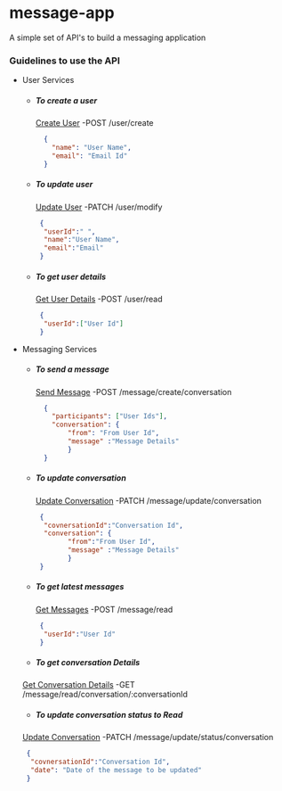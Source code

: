 # message-app
A simple set of API's to build a messaging application

### Guidelines to use the API
- User Services
  - ##### To create a user
    [Create User](/user/create) -POST /user/create 
    ``` json
      {
        "name": "User Name",
        "email": "Email Id"
      }
     ```   
  - ##### To update user
    [Update User](/user/modify) -PATCH /user/modify
    ``` json
     {
      "userId":" ",
      "name":"User Name",
      "email":"Email"
     }
  - ##### To get user details
    [Get User Details](/user/read) -POST /user/read
    ``` json
     {
      "userId":["User Id"]
     }
    ```

- Messaging Services
  - ##### To send a message
    [Send Message](/message/create/conversation) -POST /message/create/conversation 
    ``` json
      {
        "participants": ["User Ids"],
        "conversation": {
            "from": "From User Id",
            "message" :"Message Details"
            }
      }
     ```   
  - ##### To update conversation
    [Update Conversation](/message/update/conversation) -PATCH /message/update/conversation
    ``` json
     {
      "covnersationId":"Conversation Id",
      "conversation": {
            "from":"From User Id",
            "message" :"Message Details"
            }
     }
  - ##### To get latest messages
    [Get Messages](/message/read) -POST /message/read
    ``` json
     {
      "userId":"User Id"
     }
    ```
   - ##### To get conversation Details
    [Get Conversation Details](/message/read/conversation/:conversationId) -GET /message/read/conversation/:conversationId
    
   - ##### To update conversation status to Read
    [Update Conversation](/message/update/status/conversation) -PATCH /message/update/status/conversation
    ``` json
     {
      "covnersationId":"Conversation Id",
      "date": "Date of the message to be updated"
     } 
    
  
